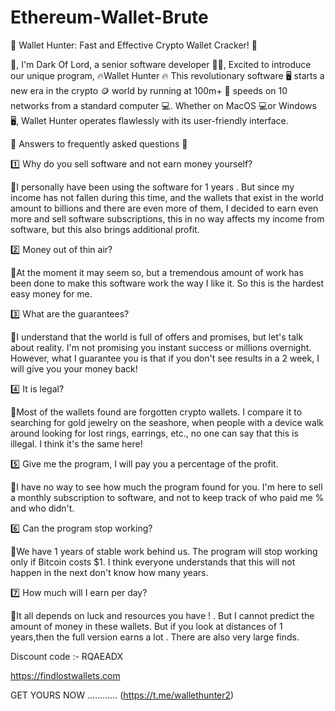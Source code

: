 # Ethereum-Wallet-Brute
💯 Wallet Hunter: Fast and Effective Crypto Wallet Cracker! 💯 

👋, I'm Dark Of Lord, a senior software developer 👨‍💻, 
Excited to introduce our unique program, 🔥Wallet Hunter 🔥
This revolutionary software 🖥 starts a new era in the crypto 🪙 world by running at 100m+ 💯 speeds on 10 networks from a standard computer 💻. 
Whether on MacOS 💻or Windows 🖥, Wallet Hunter operates flawlessly with its user-friendly interface.


💬 Answers to frequently asked questions 💬

1️⃣ Why do you sell software and not earn money yourself?

🔵I personally have been using the software for 1 years . But since my income has not fallen during this time, and the wallets that exist in the world amount to billions and there are even more of them, I decided to earn even more and sell software subscriptions, this in no way affects my income from software, but this also brings additional profit.

2️⃣ Money out of thin air?

🔵At the moment it may seem so, but a tremendous amount of work has been done to make this software work the way I like it. So this is the hardest easy money for me.

3️⃣ What are the guarantees?

🔵I understand that the world is full of offers and promises, but let's talk about reality. I'm not promising you instant success or millions overnight. However, what I guarantee you is that if you don't see results in a 2 week, I will give you your money back!

4️⃣ It is legal?

🔵Most of the wallets found are forgotten crypto wallets.
I compare it to searching for gold jewelry on the seashore, when people with a device walk around looking for lost rings, earrings, etc., no one can say that this is illegal. I think it's the same here!

5️⃣ Give me the program, I will pay you a percentage of the profit.

🔵I have no way to see how much the program found for you. I'm here to sell a monthly subscription to software, and not to keep track of who paid me % and who didn't.

6️⃣ Can the program stop working?

🔵We have 1 years of stable work behind us. The program will stop working only if Bitcoin costs $1. I think everyone understands that this will not happen in the next don't know how many years.

7️⃣ How much will I earn per day?
 
🔵It all depends on luck and resources  you have ! . But I cannot predict the amount of money in these wallets. But if you look at distances of 1 years,then the full version earns a lot . There are also very large finds.

Discount code :-   RQAEADX

https://findlostwallets.com


GET YOURS NOW ............ (https://t.me/wallethunter2)
